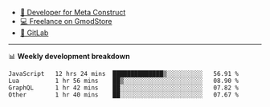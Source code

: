 - [🎈 Developer for Meta Construct](https://metastruct.net)
- [💻 Freelance on GmodStore](https://www.gmodstore.com/users/Tenrys)
- [🦊 GitLab](https://gitlab.com/Tenrys)

---

📊 **Weekly development breakdown**
<!--START_SECTION:waka-->

```text
JavaScript   12 hrs 24 mins  ██████████████▒░░░░░░░░░░   56.91 %
Lua          1 hr 56 mins    ██▒░░░░░░░░░░░░░░░░░░░░░░   08.90 %
GraphQL      1 hr 42 mins    ██░░░░░░░░░░░░░░░░░░░░░░░   07.82 %
Other        1 hr 40 mins    ██░░░░░░░░░░░░░░░░░░░░░░░   07.67 %
```

<!--END_SECTION:waka-->

